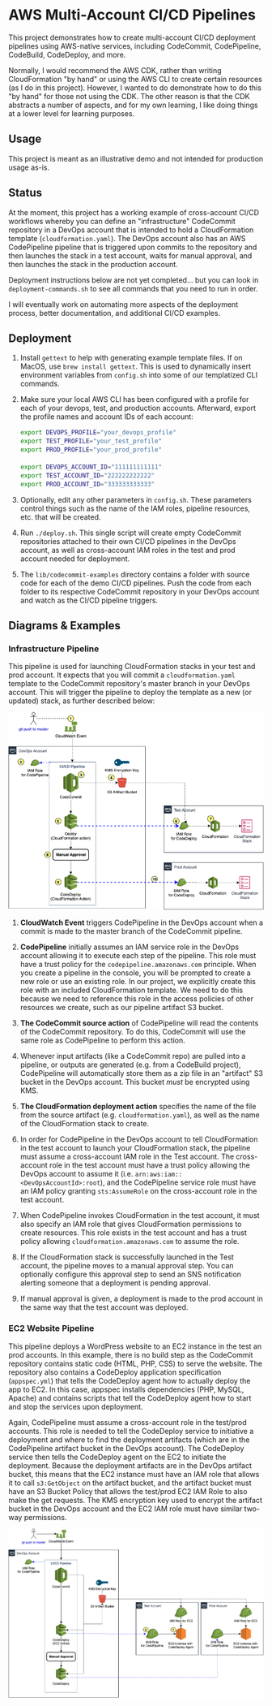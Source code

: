 # AWS Multi-Account CI/CD Pipelines

This project demonstrates how to create multi-account CI/CD deployment pipelines using AWS-native services, including CodeCommit, CodePipeline, CodeBuild, CodeDeploy, and more. 

Normally, I would recommend the AWS CDK, rather than writing CloudFormation "by hand" or using the AWS CLI to create certain resources (as I do in this project). However, I wanted to do demonstrate how to do this "by hand" for those not using the CDK. The other reason is that the CDK abstracts a number of aspects, and for my own learning, I like doing things at a lower level for learning purposes. 

## Usage

This project is meant as an illustrative demo and not intended for production usage as-is. 

## Status

At the moment, this project has a working example of cross-account CI/CD workflows whereby you can define an "infrastructure" CodeCommit repository in a DevOps account that is intended to hold a CloudFormation template (`cloudformation.yaml`). The DevOps account also has an AWS CodePipeline pipeline that is triggered upon commits to the repository and then launches the stack in a test account, waits for manual approval, and then launches the stack in the production account. 

Deployment instructions below are not yet completed... but you can look in `deployment-commands.sh` to see all commands that you need to run in order. 

I will eventually work on automating more aspects of the deployment process, better documentation, and additional CI/CD examples. 

## Deployment

1. Install `gettext` to help with generating example template files. If on MacOS, use `brew install gettext`. This is used to dynamically insert environment variables from `config.sh` into some of our templatized CLI commands.

1. Make sure your local AWS CLI has been configured with a profile for each of your devops, test, and production accounts. Afterward, export the profile names and account IDs of each account: 

    ```sh
    export DEVOPS_PROFILE="your_devops_profile"
    export TEST_PROFILE="your_test_profile"
    export PROD_PROFILE="your_prod_profile"

    export DEVOPS_ACCOUNT_ID="111111111111"
    export TEST_ACCOUNT_ID="222222222222"
    export PROD_ACCOUNT_ID="333333333333"
    ```

1. Optionally, edit any other parameters in `config.sh`. These parameters control things such as the name of the IAM roles, pipeline resources, etc. that will be created. 

1. Run `./deploy.sh`. This single script will create empty CodeCommit repositories attached to their own CI/CD pipelines in the DevOps account, as well as cross-account IAM roles in the test and prod account needed for deployment.

1. The `lib/codecommit-examples` directory contains a folder with source code for each of the demo CI/CD pipelines. Push the code from each folder to its respective CodeCommit repository in your DevOps account and watch as the CI/CD pipeline triggers. 

## Diagrams & Examples

### Infrastructure Pipeline

This pipeline is used for launching CloudFormation stacks in your test and prod account. It expects that you will commit a `cloudformation.yaml` template to the CodeCommit repository's master branch in your DevOps account. This will trigger the pipeline to deploy the template as a new (or updated) stack, as further described below:  

![](images/infrastructure-pipeline.png)

1. **CloudWatch Event** triggers CodePipeline in the DevOps account when a commit is made to the master branch of the CodeCommit pipeline. 

2. **CodePipeline** initially assumes an IAM service role in the DevOps account allowing it to execute each step of the pipeline. This role must have a trust policy for the `codepipeline.amazonaws.com` principle. When you create a pipeline in the console, you will be prompted to create a new role or use an existing role. In our project, we explicitly create this role with an included CloudFormation template. We need to do this because we need to reference this role in the access policies of other resources we create, such as our pipeline artifact S3 bucket. 

3. **The CodeCommit source action** of CodePipeline will read the contents of the CodeCommit repository. To do this, CodeCommit will use the same role as CodePipeline to perform this action.

4. Whenever input artifacts (like a CodeCommit repo) are pulled into a pipeline, or outputs are generated (e.g. from a CodeBuild project), CodePipeline will automatically store them as a zip file in an "artifact" S3 bucket in the DevOps account. This bucket *must* be encrypted using KMS. 

5. **The CloudFormation deployment action** specifies the name of the file from the source artifact (e.g. `cloudformation.yaml`), as well as the name of the CloudFormation stack to create. 

6. In order for CodePipeline in the DevOps account to tell CloudFormation in the test account to launch your CloudFormation stack, the pipeline must assume a cross-account IAM role in the Test account. The cross-account role in the test account must have a trust policy allowing the DevOps account to assume it (i.e. `arn:aws:iam::<DevOpsAccountId>:root`), and the CodePipeline service role must have an IAM policy granting `sts:AssumeRole` on the cross-account role in the test account.

7. When CodePipeline invokes CloudFormation in the test account, it must also specify an IAM role that gives CloudFormation permissions to create resources. This role exists in the test account and has a trust policy allowing `cloudformation.amazonaws.com` to assume the role. 

8. If the CloudFormation stack is successfully launched in the Test account, the pipeline moves to a manual approval step. You can optionally configure this approval step to send an SNS notification alerting someone that a deployment is pending approval. 

9. If manual approval is given, a deployment is made to the prod account in the same way that the test account was deployed.

### EC2 Website Pipeline

This pipeline deploys a WordPress website to an EC2 instance in the test an prod accounts. In this example, there is no build step as the CodeCommit repository contains static code (HTML, PHP, CSS) to serve the website. The repository also contains a CodeDeploy application specification (`appspec.yml`) that tells the CodeDeploy agent how to actually deploy the app to EC2. In this case, appspec installs dependencies (PHP, MySQL, Apache) and contains scripts that tell the CodeDeploy agent how to start and stop the services upon deployment. 

Again, CodePipeline must assume a cross-account role in the test/prod accounts. This role is needed to tell the CodeDeploy service to initiative a deployment and where to find the deployment artifacts (which are in the CodePipeline artifact bucket in the DevOps account). The CodeDeploy service then tells the CodeDeploy agent on the EC2 to initiate the deployment. Because the deployment artifacts are in the DevOps artifact bucket, this means that the EC2 instance must have an IAM role that allows it to call `s3:GetObject` on the artifact bucket, and the artifact bucket must have an S3 Bucket Policy that allows the test/prod EC2 IAM Role to also make the get requests. The KMS encryption key used to encrypt the artifact bucket in the DevOps account and the EC2 IAM role must have similar two-way permissions.

![](images/ec2-deploy-pipeline.png)